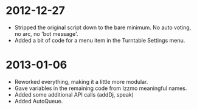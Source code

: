 # 2012-12-27
- Stripped the original script down to the bare minimum.  No auto voting, no arc, no 'bot message'.
- Added a bit of code for a menu item in the Turntable Settings menu.

# 2013-01-06
- Reworked everything, making it a little more modular.
- Gave variables in the remaining code from Izzmo meaningful names.
- Added some additional API calls (addDj, speak)
- Added AutoQueue.